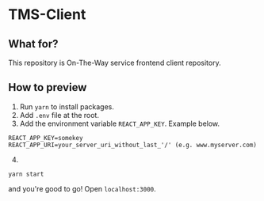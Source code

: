 # TMS-Client

## What for?

This repository is On-The-Way service frontend client repository.

## How to preview

1. Run `yarn` to install packages.
2. Add `.env` file at the root.
3. Add the environment variable `REACT_APP_KEY`. Example below.

```
REACT_APP_KEY=somekey
REACT_APP_URI=your_server_uri_without_last_'/' (e.g. www.myserver.com)
```

4.

```
yarn start
```

and you're good to go! Open `localhost:3000`.
